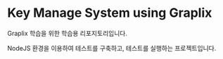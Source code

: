 # Key Manage System using Graplix
Graplix 학습을 위한 학습용 리포지토리입니다.

NodeJS 환경을 이용하여 테스트를 구축하고, 테스트를 실행하는 프로젝트입니다.
